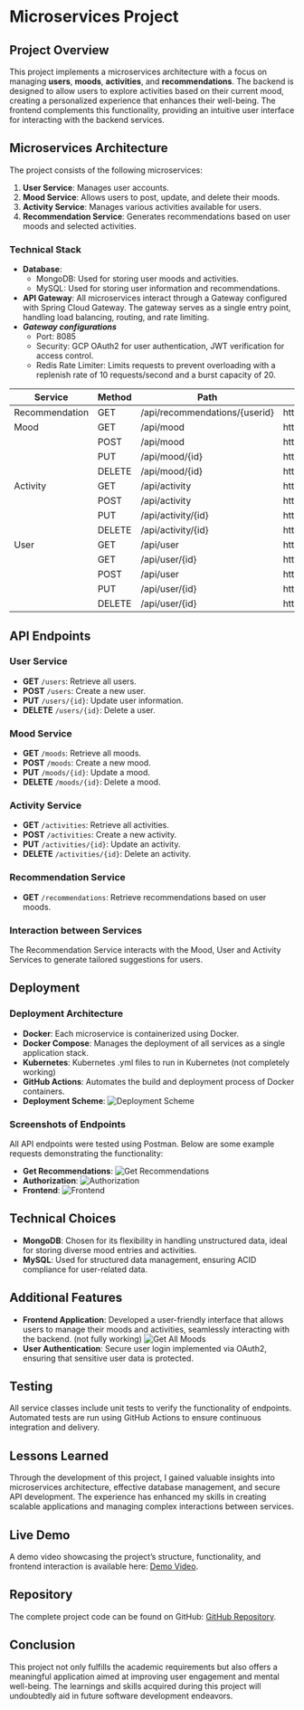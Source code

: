 # Microservices Project

## Project Overview

This project implements a microservices architecture with a focus on managing **users**, **moods**, **activities**, and **recommendations**. The backend is designed to allow users to explore activities based on their current mood, creating a personalized experience that enhances their well-being. The frontend complements this functionality, providing an intuitive user interface for interacting with the backend services.

## Microservices Architecture

The project consists of the following microservices:

1. **User Service**: Manages user accounts.
2. **Mood Service**: Allows users to post, update, and delete their moods.
3. **Activity Service**: Manages various activities available for users.
4. **Recommendation Service**: Generates recommendations based on user moods and selected activities.

### Technical Stack

- **Database**:
  - MongoDB: Used for storing user moods and activities.
  - MySQL: Used for storing user information and recommendations.
- **API Gateway**: All microservices interact through a Gateway configured with Spring Cloud Gateway. The gateway serves as a single entry point, handling load balancing, routing, and rate limiting.
- ***Gateway configurations*** 
  - Port: 8085
  - Security: GCP OAuth2 for user authentication, JWT verification for access control.
  - Redis Rate Limiter: Limits requests to prevent overloading with a replenish rate of 10 requests/second and a burst capacity of 20.

| Service         | Method | Path                       | URI                                                   |
|-----------------|--------|----------------------------|-------------------------------------------------------|
| Recommendation  | GET    | /api/recommendations/{userid} | http://${RECOMMENDATION_SERVICE_BASEURL:localhost:8081} |
| Mood            | GET    | /api/mood                  | http://${MOOD_SERVICE_BASEURL:localhost:8080}         |
|                 | POST   | /api/mood                  | http://${MOOD_SERVICE_BASEURL:localhost:8080}         |
|                 | PUT    | /api/mood/{id}             | http://${MOOD_SERVICE_BASEURL:localhost:8080}         |
|                 | DELETE | /api/mood/{id}             | http://${MOOD_SERVICE_BASEURL:localhost:8080}         |
| Activity        | GET    | /api/activity              | http://${ACTIVITY_SERVICE_BASEURL:localhost:8082}     |
|                 | POST   | /api/activity              | http://${ACTIVITY_SERVICE_BASEURL:localhost:8082}     |
|                 | PUT    | /api/activity/{id}         | http://${ACTIVITY_SERVICE_BASEURL:localhost:8082}     |
|                 | DELETE | /api/activity/{id}         | http://${ACTIVITY_SERVICE_BASEURL:localhost:8082}     |
| User            | GET    | /api/user                  | http://${USER_SERVICE_BASEURL:localhost:8083}         |
|                 | GET    | /api/user/{id}             | http://${USER_SERVICE_BASEURL:localhost:8083}         |
|                 | POST   | /api/user                  | http://${USER_SERVICE_BASEURL:localhost:8083}         |
|                 | PUT    | /api/user/{id}             | http://${USER_SERVICE_BASEURL:localhost:8083}         |
|                 | DELETE | /api/user/{id}             | http://${USER_SERVICE_BASEURL:localhost:8083}         |


## API Endpoints

### User Service
- **GET** `/users`: Retrieve all users.
- **POST** `/users`: Create a new user.
- **PUT** `/users/{id}`: Update user information.
- **DELETE** `/users/{id}`: Delete a user.

### Mood Service
- **GET** `/moods`: Retrieve all moods.
- **POST** `/moods`: Create a new mood.
- **PUT** `/moods/{id}`: Update a mood.
- **DELETE** `/moods/{id}`: Delete a mood.

### Activity Service
- **GET** `/activities`: Retrieve all activities.
- **POST** `/activities`: Create a new activity.
- **PUT** `/activities/{id}`: Update an activity.
- **DELETE** `/activities/{id}`: Delete an activity.

### Recommendation Service
- **GET** `/recommendations`: Retrieve recommendations based on user moods.
  
### Interaction between Services
The Recommendation Service interacts with the Mood, User and Activity Services to generate tailored suggestions for users.

## Deployment

### Deployment Architecture
- **Docker**: Each microservice is containerized using Docker.
- **Docker Compose**: Manages the deployment of all services as a single application stack.
- **Kubernetes**: Kubernetes .yml files to run in Kubernetes (not completely working)
- **GitHub Actions**: Automates the build and deployment process of Docker containers.
- **Deployment Scheme**:
![Deployment Scheme](deployment-schema.png)


### Screenshots of Endpoints
All API endpoints were tested using Postman. Below are some example requests demonstrating the functionality:

- **Get Recommendations**: ![Get Recommendations](get-recommendations.png)
- **Authorization**: ![Authorization](authorization.png)
- **Frontend**: ![Frontend](frontend.png)

## Technical Choices

- **MongoDB**: Chosen for its flexibility in handling unstructured data, ideal for storing diverse mood entries and activities.
- **MySQL**: Used for structured data management, ensuring ACID compliance for user-related data.

## Additional Features

- **Frontend Application**: Developed a user-friendly interface that allows users to manage their moods and activities, seamlessly interacting with the backend. (not fully working)
![Get All Moods](link-to-screenshot)
- **User Authentication**: Secure user login implemented via OAuth2, ensuring that sensitive user data is protected.

## Testing

All service classes include unit tests to verify the functionality of endpoints. Automated tests are run using GitHub Actions to ensure continuous integration and delivery.

## Lessons Learned

Through the development of this project, I gained valuable insights into microservices architecture, effective database management, and secure API development. The experience has enhanced my skills in creating scalable applications and managing complex interactions between services.

## Live Demo

A demo video showcasing the project’s structure, functionality, and frontend interaction is available here: [Demo Video](link-to-demo-video).

## Repository

The complete project code can be found on GitHub: [GitHub Repository](https://github.com/GiosSiebe/AdvancedProgrammingTopics).

## Conclusion

This project not only fulfills the academic requirements but also offers a meaningful application aimed at improving user engagement and mental well-being. The learnings and skills acquired during this project will undoubtedly aid in future software development endeavors.
